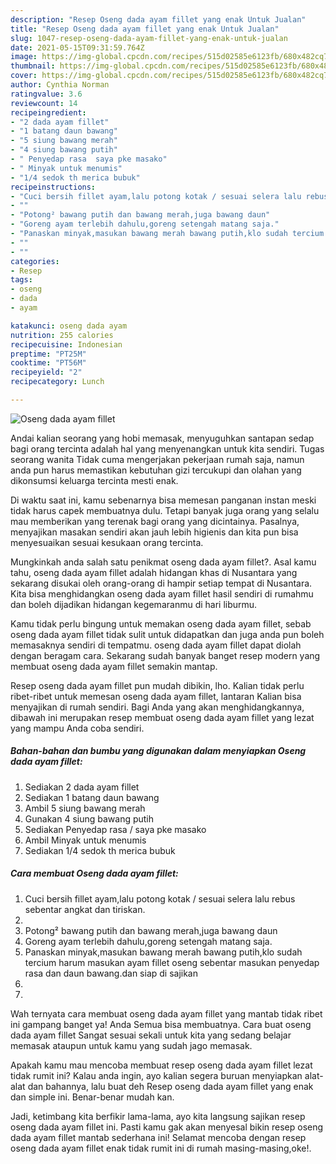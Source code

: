 ```yaml
---
description: "Resep Oseng dada ayam fillet yang enak Untuk Jualan"
title: "Resep Oseng dada ayam fillet yang enak Untuk Jualan"
slug: 1047-resep-oseng-dada-ayam-fillet-yang-enak-untuk-jualan
date: 2021-05-15T09:31:59.764Z
image: https://img-global.cpcdn.com/recipes/515d02585e6123fb/680x482cq70/oseng-dada-ayam-fillet-foto-resep-utama.jpg
thumbnail: https://img-global.cpcdn.com/recipes/515d02585e6123fb/680x482cq70/oseng-dada-ayam-fillet-foto-resep-utama.jpg
cover: https://img-global.cpcdn.com/recipes/515d02585e6123fb/680x482cq70/oseng-dada-ayam-fillet-foto-resep-utama.jpg
author: Cynthia Norman
ratingvalue: 3.6
reviewcount: 14
recipeingredient:
- "2 dada ayam fillet"
- "1 batang daun bawang"
- "5 siung bawang merah"
- "4 siung bawang putih"
- " Penyedap rasa  saya pke masako"
- " Minyak untuk menumis"
- "1/4 sedok th merica bubuk"
recipeinstructions:
- "Cuci bersih fillet ayam,lalu potong kotak / sesuai selera lalu rebus sebentar angkat dan tiriskan."
- ""
- "Potong² bawang putih dan bawang merah,juga bawang daun"
- "Goreng ayam terlebih dahulu,goreng setengah matang saja."
- "Panaskan minyak,masukan bawang merah bawang putih,klo sudah tercium harum masukan ayam fillet oseng sebentar masukan penyedap rasa dan daun bawang.dan siap di sajikan"
- ""
- ""
categories:
- Resep
tags:
- oseng
- dada
- ayam

katakunci: oseng dada ayam 
nutrition: 255 calories
recipecuisine: Indonesian
preptime: "PT25M"
cooktime: "PT56M"
recipeyield: "2"
recipecategory: Lunch

---
```



![Oseng dada ayam fillet](https://img-global.cpcdn.com/recipes/515d02585e6123fb/680x482cq70/oseng-dada-ayam-fillet-foto-resep-utama.jpg)

Andai kalian seorang yang hobi memasak, menyuguhkan santapan sedap bagi orang tercinta adalah hal yang menyenangkan untuk kita sendiri. Tugas seorang  wanita Tidak cuma mengerjakan pekerjaan rumah saja, namun anda pun harus memastikan kebutuhan gizi tercukupi dan olahan yang dikonsumsi keluarga tercinta mesti enak.

Di waktu  saat ini, kamu sebenarnya bisa memesan panganan instan meski tidak harus capek membuatnya dulu. Tetapi banyak juga orang yang selalu mau memberikan yang terenak bagi orang yang dicintainya. Pasalnya, menyajikan masakan sendiri akan jauh lebih higienis dan kita pun bisa menyesuaikan sesuai kesukaan orang tercinta. 



Mungkinkah anda salah satu penikmat oseng dada ayam fillet?. Asal kamu tahu, oseng dada ayam fillet adalah hidangan khas di Nusantara yang sekarang disukai oleh orang-orang di hampir setiap tempat di Nusantara. Kita bisa menghidangkan oseng dada ayam fillet hasil sendiri di rumahmu dan boleh dijadikan hidangan kegemaranmu di hari liburmu.

Kamu tidak perlu bingung untuk memakan oseng dada ayam fillet, sebab oseng dada ayam fillet tidak sulit untuk didapatkan dan juga anda pun boleh memasaknya sendiri di tempatmu. oseng dada ayam fillet dapat diolah dengan beragam cara. Sekarang sudah banyak banget resep modern yang membuat oseng dada ayam fillet semakin mantap.

Resep oseng dada ayam fillet pun mudah dibikin, lho. Kalian tidak perlu ribet-ribet untuk memesan oseng dada ayam fillet, lantaran Kalian bisa menyajikan di rumah sendiri. Bagi Anda yang akan menghidangkannya, dibawah ini merupakan resep membuat oseng dada ayam fillet yang lezat yang mampu Anda coba sendiri.

<!--inarticleads1-->

##### Bahan-bahan dan bumbu yang digunakan dalam menyiapkan Oseng dada ayam fillet:

1. Sediakan 2 dada ayam fillet
1. Sediakan 1 batang daun bawang
1. Ambil 5 siung bawang merah
1. Gunakan 4 siung bawang putih
1. Sediakan  Penyedap rasa / saya pke masako
1. Ambil  Minyak untuk menumis
1. Sediakan 1/4 sedok th merica bubuk




<!--inarticleads2-->

##### Cara membuat Oseng dada ayam fillet:

1. Cuci bersih fillet ayam,lalu potong kotak / sesuai selera lalu rebus sebentar angkat dan tiriskan.
1. 
1. Potong² bawang putih dan bawang merah,juga bawang daun
1. Goreng ayam terlebih dahulu,goreng setengah matang saja.
1. Panaskan minyak,masukan bawang merah bawang putih,klo sudah tercium harum masukan ayam fillet oseng sebentar masukan penyedap rasa dan daun bawang.dan siap di sajikan
1. 
1. 




Wah ternyata cara membuat oseng dada ayam fillet yang mantab tidak ribet ini gampang banget ya! Anda Semua bisa membuatnya. Cara buat oseng dada ayam fillet Sangat sesuai sekali untuk kita yang sedang belajar memasak ataupun untuk kamu yang sudah jago memasak.

Apakah kamu mau mencoba membuat resep oseng dada ayam fillet lezat tidak rumit ini? Kalau anda ingin, ayo kalian segera buruan menyiapkan alat-alat dan bahannya, lalu buat deh Resep oseng dada ayam fillet yang enak dan simple ini. Benar-benar mudah kan. 

Jadi, ketimbang kita berfikir lama-lama, ayo kita langsung sajikan resep oseng dada ayam fillet ini. Pasti kamu gak akan menyesal bikin resep oseng dada ayam fillet mantab sederhana ini! Selamat mencoba dengan resep oseng dada ayam fillet enak tidak rumit ini di rumah masing-masing,oke!.

